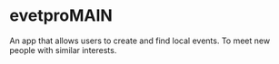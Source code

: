 # evetproMAIN
An app that allows users to create and find local events. To meet new people with similar interests.
